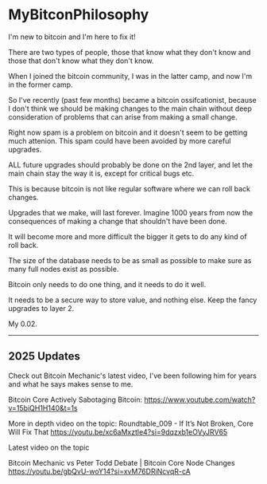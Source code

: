 # MyBitconPhilosophy

I'm new to bitcoin and I'm here to fix it!

There are two types of people, those that know what they don't know and those that don't know what they don't know.

When I joined the bitcoin community, I was in the latter camp, and now I'm in the former camp.

So I've recently (past few months) became a bitcoin ossifcationist, 
because I don't think we should be making changes to the main chain without deep consideration of problems that can arise from making a small change.

Right now spam is a problem on bitcoin and it doesn't seem to be getting much attenion. This spam could have been avoided by more careful upgrades.

ALL future upgrades should probably be done on the 2nd layer, and let the main chain stay the way it is, except for critical bugs etc.

This is because bitcoin is not like regular software where we can roll back changes.

Upgrades that we make, will last forever. Imagine 1000 years from now the consequences of making a change that shouldn't have been done.

It will become more and more difficult the bigger it gets to do any kind of roll back.

The size of the database needs to be as small as possible to make sure as many full nodes exist as possible.

Bitcoin only needs to do one thing, and it needs to do it well.

It needs to be a secure way to store value, and nothing else. Keep the fancy upgrades to layer 2.

My 0.02.

----------------------
2025 Updates
----------------------

Check out Bitcoin Mechanic's latest video, I've been following him for years and what he says makes sense to me.

Bitcoin Core Actively Sabotaging Bitcoin:
https://www.youtube.com/watch?v=15biQH1H140&t=1s

More in depth video on the topic:
Roundtable_009 - If It’s Not Broken, Core Will Fix That
https://youtu.be/xc6aMxztle4?si=9dqzxb1eOVyJRV65

Latest video on the topic

Bitcoin Mechanic vs Peter Todd Debate | Bitcoin Core Node Changes
https://youtu.be/gbQvU-woY14?si=xvM76DRiNcvqR-cA
